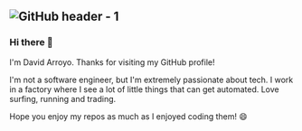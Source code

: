 ![GitHub header - 1](https://raw.githubusercontent.com/darroyolpz/Miscellaneous/master/IMG_1500.jpg?token=GHSAT0AAAAAACGFZHDEYVKGPGAPKGB6VXZIZJAUK5A)
---

### Hi there 👋

I'm David Arroyo. Thanks for visiting my GitHub profile!

I'm not a software engineer, but I'm extremely passionate about tech. I work in a factory where I see a lot of little things that can get automated. Love surfing, running and trading.

Hope you enjoy my repos as much as I enjoyed coding them! 😄

<!--
**darroyolpz/darroyolpz** is a ✨ _special_ ✨ repository because its `README.md` (this file) appears on your GitHub profile.

Here are some ideas to get you started:

- 🔭 I’m currently working on ...
- 🌱 I’m currently learning ...
- 👯 I’m looking to collaborate on ...
- 🤔 I’m looking for help with ...
- 💬 Ask me about ...
- 📫 How to reach me: ...
- 😄 Pronouns: ...
- ⚡ Fun fact: ...
-->

